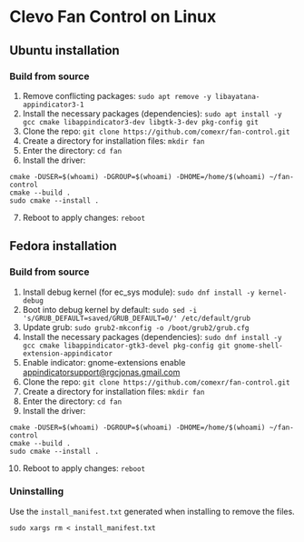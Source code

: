 # Clevo Fan Control on Linux

## Ubuntu installation

### Build from source
1. Remove conflicting packages: `sudo apt remove -y libayatana-appindicator3-1`
2. Install the necessary packages (dependencies): `sudo apt install -y gcc cmake libappindicator3-dev libgtk-3-dev pkg-config git`
3. Clone the repo: `git clone https://github.com/comexr/fan-control.git`
4. Create a directory for installation files: `mkdir fan`
5. Enter the directory: `cd fan`
6. Install the driver: 
```shell
cmake -DUSER=$(whoami) -DGROUP=$(whoami) -DHOME=/home/$(whoami) ~/fan-control
cmake --build .
sudo cmake --install .
```
7. Reboot to apply changes: `reboot`

## Fedora installation
### Build from source
1. Install debug kernel (for ec_sys module): `sudo dnf install -y kernel-debug`
2. Boot into debug kernel by default: `sudo sed -i 's/GRUB_DEFAULT=saved/GRUB_DEFAULT=0/' /etc/default/grub`
3. Update grub: `sudo grub2-mkconfig -o /boot/grub2/grub.cfg`
4. Install the necessary packages (dependencies): `sudo dnf install -y gcc cmake libappindicator-gtk3-devel pkg-config git gnome-shell-extension-appindicator`
5. Enable indicator: gnome-extensions enable appindicatorsupport@rgcjonas.gmail.com
6. Clone the repo: `git clone https://github.com/comexr/fan-control.git`
7. Create a directory for installation files: `mkdir fan`
8. Enter the directory: `cd fan`
9. Install the driver: 
```shell
cmake -DUSER=$(whoami) -DGROUP=$(whoami) -DHOME=/home/$(whoami) ~/fan-control
cmake --build .
sudo cmake --install .
```
10. Reboot to apply changes: `reboot`

### Uninstalling

Use the `install_manifest.txt` generated when installing to remove the
files.

```shell
sudo xargs rm < install_manifest.txt
```
